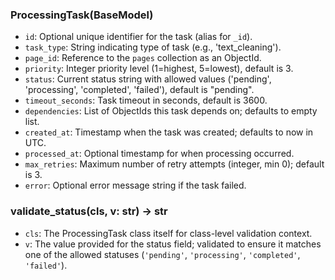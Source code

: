 ### ProcessingTask(BaseModel)
- `id`: Optional unique identifier for the task (alias for `_id`).
- `task_type`: String indicating type of task (e.g., 'text_cleaning').
- `page_id`: Reference to the `pages` collection as an ObjectId.
- `priority`: Integer priority level (1=highest, 5=lowest), default is 3.
- `status`: Current status string with allowed values ('pending', 'processing', 'completed', 'failed'), default is "pending".
- `timeout_seconds`: Task timeout in seconds, default is 3600.
- `dependencies`: List of ObjectIds this task depends on; defaults to empty list.
- `created_at`: Timestamp when the task was created; defaults to now in UTC.
- `processed_at`: Optional timestamp for when processing occurred.
- `max_retries`: Maximum number of retry attempts (integer, min 0); default is 3.
- `error`: Optional error message string if the task failed.

### validate_status(cls, v: str) -> str
- `cls`: The ProcessingTask class itself for class-level validation context.
- `v`: The value provided for the status field; validated to ensure it matches one of the allowed statuses (`'pending'`, `'processing'`, `'completed'`, `'failed'`).